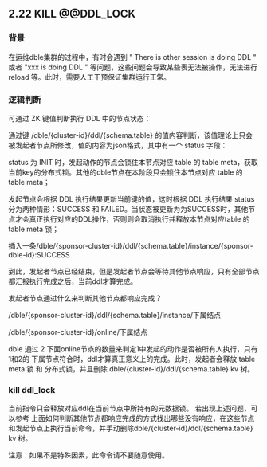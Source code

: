 ## 2.22 KILL @@DDL_LOCK

### 背景
在运维dble集群的过程中，有时会遇到 " There is other session is doing DDL " 或者 "xxx is doing DDL " 等问题，这些问题会导致某些表无法被操作，无法进行 reload 等。此时，需要人工干预保证集群运行正常。

### 逻辑判断 

可通过 ZK 键值判断执行 DDL 中的节点状态：

通过键 /dble/{cluster-id}/ddl/{schema.table} 的值内容判断，该值理论上只会被发起者节点所修改，值的内容为json格式，其中有一个 status 字段：

status 为 INIT 时，发起动作的节点会锁住本节点对应 table 的 table meta，获取当前key的分布式锁。其他的dble节点在本阶段只会锁住本节点对应 table 的 table meta； 

发起节点会根据 DDL 执行结果更新当前键的值，这时根据 DDL 执行结果 status 分为两种情形：SUCCESS 和 FAILED。当状态被更新为为SUCCESS时，其他节点才会真正执行对应的DDL操作，否则则会取消执行并释放本节点对应table 的 table meta 锁；

插入一条/dble/{sponsor-cluster-id}/ddl/{schema.table}/instance/{sponsor-dble-id}:SUCCESS

到此，发起者节点已经结束，但是发起者节点会等待其他节点响应，只有全部节点都汇报执行完成之后，当前ddl才算完成。

发起者节点通过什么来判断其他节点都响应完成？

/dble/{sponsor-cluster-id}/ddl/{schema.table}/instance/下属结点

/dble/{sponsor-cluster-id}/online/下属结点

dble 通过 2 下面online节点的数量来判定1中发起的动作是否被所有人执行，只有1和2的 下属节点符合时，ddl才算真正意义上的完成。此时，发起者会释放 table meta 锁 和 分布式锁，并且删除 dble/{cluster-id}/ddl/{schema.table} kv 树。
 

### kill ddl_lock
当前指令只会释放对应ddl在当前节点中所持有的元数据锁。
若出现上述问题，可以参考 上面如何判断其他节点都响应完成的方式找出哪些没有响应，在这些节点和发起节点上执行当前命令，并手动删除dble/{cluster-id}/ddl/{schema.table} kv 树。

注意：如果不是特殊因素，此命令请不要随意使用。
 


